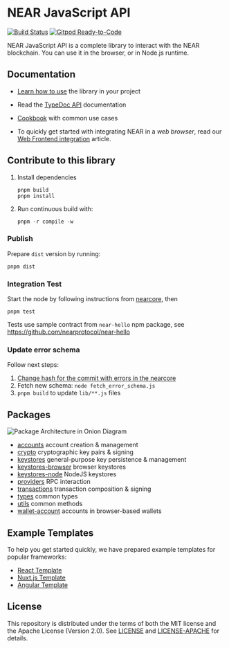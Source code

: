 # NEAR JavaScript API

[![Build Status](https://img.shields.io/endpoint.svg?url=https%3A%2F%2Factions-badge.atrox.dev%2Fnear%2Fchainless-api-ts%2Fbadge&style=flat&label=Build)](https://actions-badge.atrox.dev/near/chainless-api-ts/goto)
[![Gitpod Ready-to-Code](https://img.shields.io/badge/Gitpod-Ready--to--Code-blue?logo=gitpod)](https://gitpod.io/#https://github.com/wulianapp/chainless-api-ts) 

NEAR JavaScript API is a complete library to interact with the NEAR blockchain. You can use it in the browser, or in Node.js runtime.

## Documentation

- [Learn how to use](https://docs.near.org/tools/chainless-api-ts/quick-reference) the library in your project

- Read the [TypeDoc API](https://near.github.io/chainless-api-ts/) documentation

- [Cookbook](./packages/cookbook) with common use cases

- To quickly get started with integrating NEAR in a _web browser_, read our [Web Frontend integration](https://docs.near.org/develop/integrate/frontend) article.

## Contribute to this library

1. Install dependencies

       pnpm build
       pnpm install

2. Run continuous build with:

       pnpm -r compile -w

### Publish

Prepare `dist` version by running:

    pnpm dist

### Integration Test

Start the node by following instructions from [nearcore](https://github.com/nearprotocol/nearcore), then

    pnpm test

Tests use sample contract from `near-hello` npm package, see https://github.com/nearprotocol/near-hello

### Update error schema

Follow next steps:

1. [Change hash for the commit with errors in the nearcore](https://github.com/wulianapp/chainless-api-ts/blob/master/fetch_error_schema.js#L8-L9)
2. Fetch new schema: `node fetch_error_schema.js`
3. `pnpm build` to update `lib/**.js` files

## Packages

![Package Architecture in Onion Diagram](./docs/package-architecture.png)
<!-- https://www.figma.com/file/TzAPceViAbYW6A6KAuEMCe/NAJ-packages?t=N9nlkGBoAx9FYxoN-1 -->

- [accounts](https://github.com/wulianapp/chainless-api-ts/tree/master/packages/accounts) account creation & management
- [crypto](https://github.com/wulianapp/chainless-api-ts/tree/master/packages/crypto) cryptographic key pairs & signing
- [keystores](https://github.com/wulianapp/chainless-api-ts/tree/master/packages/keystores) general-purpose key persistence & management
- [keystores-browser](https://github.com/wulianapp/chainless-api-ts/tree/master/packages/keystores-browser) browser keystores
- [keystores-node](https://github.com/wulianapp/chainless-api-ts/tree/master/packages/keystores-node) NodeJS keystores
- [providers](https://github.com/wulianapp/chainless-api-ts/tree/master/packages/providers) RPC interaction
- [transactions](https://github.com/wulianapp/chainless-api-ts/tree/master/packages/transactions) transaction composition & signing
- [types](https://github.com/wulianapp/chainless-api-ts/tree/master/packages/types) common types
- [utils](https://github.com/wulianapp/chainless-api-ts/tree/master/packages/utils) common methods
- [wallet-account](https://github.com/wulianapp/chainless-api-ts/tree/master/packages/wallet-account) accounts in browser-based wallets

## Example Templates

To help you get started quickly, we have prepared example templates for popular frameworks:

- [React Template](https://github.com/LimeChain/nearjs-react-app)
- [Nuxt.js Template](https://github.com/wulianapp/chainless-api-ts-template-nuxt)
- [Angular Template](https://github.com/wulianapp/chainless-api-ts-template-angular)

## License

This repository is distributed under the terms of both the MIT license and the Apache License (Version 2.0).
See [LICENSE](LICENSE) and [LICENSE-APACHE](LICENSE-APACHE) for details.
